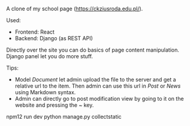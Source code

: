 A clone of my school page (https://ckziusroda.edu.pl/).

Used:
- Frontend: React
- Backend: Django (as REST API)
  
Directly over the site you can do basics of page content manipulation. Django panel let you do more stuff.

Tips:
- Model *Document* let admin upload the file to the server and get a relative url to the item. Then admin can use this url in *Post* or *News* using Markdown syntax.
- Admin can directly go to post modification view by going to it on the website and pressing the *~* key.

npm12 run dev
python manage.py collectstatic
